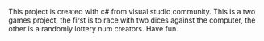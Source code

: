 This project is created with c# from visual studio community.
This is a two games project, the first is to race with two dices against the computer, the other is a randomly lottery num creators. Have fun. 


